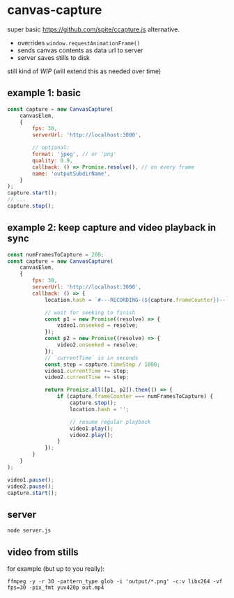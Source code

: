 # canvas-capture

super basic https://github.com/spite/ccapture.js alternative.

- overrides `window.requestAnimationFrame()`
- sends canvas contents as data url to server
- server saves stills to disk

still kind of _WIP_ (will extend this as needed over time)


## example 1: basic

```js
const capture = new CanvasCapture(
	canvasElem,
	{
		fps: 30,
		serverUrl: 'http://localhost:3000',

		// optional:
		format: 'jpeg', // or 'png'
		quality: 0.9,
		callback: () => Promise.resolve(), // on every frame
		name: 'outputSubdirName',
	}
);
capture.start();
// ...
capture.stop();
```


## example 2: keep capture and video playback in sync

```js
const numFramesToCapture = 200;
const capture = new CanvasCapture(
	canvasElem,
	{
		fps: 30,
		serverUrl: 'http://localhost:3000',
		callback: () => {
			location.hash = `#---RECORDING-(${capture.frameCounter})---`;

			// wait for seeking to finish
			const p1 = new Promise((resolve) => {
				video1.onseeked = resolve;
			});
			const p2 = new Promise((resolve) => {
				video2.onseeked = resolve;
			});
			// `currentTime` is in seconds
			const step = capture.timeStep / 1000;
			video1.currentTime += step;
			video2.currentTime += step;

			return Promise.all([p1, p2]).then(() => {
				if (capture.frameCounter === numFramesToCapture) {
					capture.stop();
					location.hash = '';

					// resume regular playback
					video1.play();
					video2.play();
				}
			});
		}
	}
);

video1.pause();
video2.pause();
capture.start();
```


## server

```shell
node server.js
```


## video from stills

for example (but up to you really):

```shell
ffmpeg -y -r 30 -pattern_type glob -i 'output/*.png' -c:v libx264 -vf fps=30 -pix_fmt yuv420p out.mp4
```

